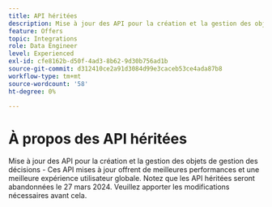 ```yaml
---
title: API héritées
description: Mise à jour des API pour la création et la gestion des objets de gestion des décisions.
feature: Offers
topic: Integrations
role: Data Engineer
level: Experienced
exl-id: cfe8162b-d50f-4ad3-8b62-9d30b756ad1b
source-git-commit: d312410ce2a91d3084d99e3caceb53ce4ada87b8
workflow-type: tm+mt
source-wordcount: '58'
ht-degree: 0%

---
```


# À propos des API héritées

Mise à jour des API pour la création et la gestion des objets de gestion des décisions - Ces API mises à jour offrent de meilleures performances et une meilleure expérience utilisateur globale. Notez que les API héritées seront abandonnées le 27 mars 2024. Veuillez apporter les modifications nécessaires avant cela.
